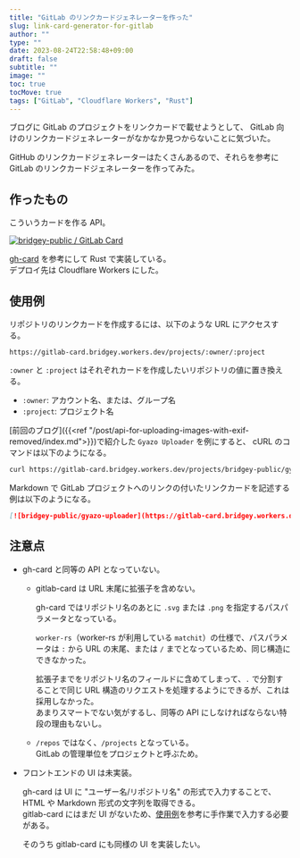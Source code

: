 ```yaml
---
title: "GitLab のリンクカードジェネレーターを作った"
slug: link-card-generator-for-gitlab
author: ""
type: ""
date: 2023-08-24T22:58:48+09:00
draft: false
subtitle: ""
image: ""
toc: true
tocMove: true
tags: ["GitLab", "Cloudflare Workers", "Rust"]
---
```


ブログに GitLab のプロジェクトをリンクカードで載せようとして、 GitLab 向けのリンクカードジェネレーターがなかなか見つからないことに気づいた。

GitHub のリンクカードジェネレーターはたくさんあるので、それらを参考に GitLab のリンクカードジェネレーターを作ってみた。

## 作ったもの

こういうカードを作る API。

[![bridgey-public / GitLab Card](https://gitlab-card.bridgey.workers.dev/projects/bridgey-public/gitlab-card?fullname=&link_target=_blank)](https://gitlab.com/bridgey-public/gitlab-card)

[gh-card](https://github.com/nwtgck/gh-card) を参考にして Rust で実装している。  
デプロイ先は Cloudflare Workers にした。

## 使用例

リポジトリのリンクカードを作成するには、以下のような URL にアクセスする。

```text
https://gitlab-card.bridgey.workers.dev/projects/:owner/:project
```

`:owner` と `:project` はそれぞれカードを作成したいリポジトリの値に置き換える。

- `:owner`: アカウント名、または、グループ名
- `:project`: プロジェクト名

[前回のブログ]({{<ref "/post/api-for-uploading-images-with-exif-removed/index.md">}})で紹介した `Gyazo Uploader` を例にすると、
cURL のコマンドは以下のようになる。

```bash
curl https://gitlab-card.bridgey.workers.dev/projects/bridgey-public/gyazo-uploader > test.svg
```

Markdown で GitLab プロジェクトへのリンクの付いたリンクカードを記述する例は以下のようになる。

```markdown
[![bridgey-public/gyazo-uploader](https://gitlab-card.bridgey.workers.dev/projects/bridgey-public/gyazo-uploader?fullname=&link_target=_blank)](https://gitlab.com/bridgey-public/gyazo-uploader)
```

## 注意点

- gh-card と同等の API となっていない。

  - gitlab-card は URL 末尾に拡張子を含めない。

    gh-card ではリポジトリ名のあとに `.svg` または `.png` を指定するパスパラメータとなっている。

    `worker-rs`（worker-rs が利用している `matchit`）の仕様で、パスパラメータは `:` から URL の末尾、または `/` までとなっているため、同じ構造にできなかった。

    拡張子までをリポジトリ名のフィールドに含めてしまって、`.` で分割することで同じ URL 構造のリクエストを処理するようにできるが、これは採用しなかった。  
     あまりスマートでない気がするし、同等の API にしなければならない特段の理由もないし。

  - `/repos` ではなく、`/projects` となっている。  
    GitLab の管理単位をプロジェクトと呼ぶため。

- フロントエンドの UI は未実装。

  gh-card は UI に "ユーザー名/リポジトリ名" の形式で入力することで、 HTML や Markdown 形式の文字列を取得できる。  
  gitlab-card にはまだ UI がないため、[使用例](#使用例)を参考に手作業で入力する必要がある。

  そのうち gitlab-card にも同様の UI を実装したい。
